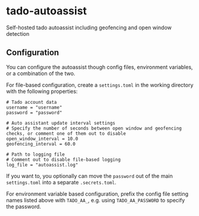 # tado-autoassist
Self-hosted tado autoassist including geofencing and open window detection

## Configuration
You can configure the autoassist though config files, environment variables, or a combination of the two.

For file-based configuration, create a `settings.toml` in the working directory with the following properties:
```
# Tado account data
username = "username"
password = "password"

# Auto assistant update interval settings
# Specify the number of seconds between open window and geofencing checks, or comment one of them out to disable
open_window_interval = 10.0
geofencing_interval = 60.0

# Path to logging file
# Comment out to disable file-based logging
log_file = "autoassist.log"
```
If you want to, you optionally can move the `password` out of the main `settings.toml` into a separate `.secrets.toml`.

For environment variable based configuration, prefix the config file setting names listed above with `TADO_AA_`, e.g.
using `TADO_AA_PASSWORD` to specify the password.

